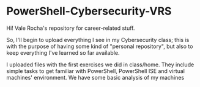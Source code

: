 # PowerShell-Cybersecurity-VRS
Hi! Vale Rocha's repository for career-related stuff.

So, I'll begin to upload everything I see in my Cybersecurity class; this is with the purpose of having some kind of "personal repository", but also to keep everything I've learned so far available.

I uploaded files with the first exercises we did in class/home. They include simple tasks to get familiar with PowerShell, PowerShell ISE and virtual machines' environment. We have some basic analysis of my machines
